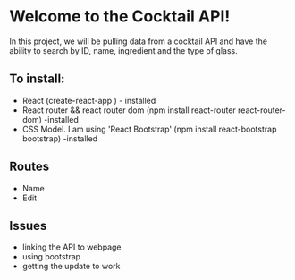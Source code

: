 # Welcome to the Cocktail API!

In this project, we will be pulling data from a cocktail API and have
the ability to search by ID, name, ingredient and the type of glass.

## To install:

- React (create-react-app <app name>) - installed
- React router && react router dom (npm install react-router react-router-dom) -installed
- CSS Model. I am using 'React Bootstrap' (npm install react-bootstrap bootstrap) -installed

## Routes

- Name
- Edit

## Issues

- linking the API to webpage
- using bootstrap
- getting the update to work

